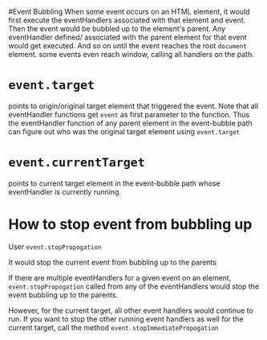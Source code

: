#Event Bubbling
When some event occurs on an HTML element, it would first execute the eventHandlers associated with that element and event. Then the event would be bubbled up to the element's parent. Any eventHandler defined/ associated with the parent element for that event would get executed. And so on until the event reaches the root `document` element. some events even reach window, calling all handlers on the path.

# `event.target`
points to origin/original target element that triggered the event. 
Note that all eventHandler functions get `event` as first parameter to the function. Thus the eventHandler function of any parent element in the event-bubble path can figure out who was the original target element using `event.target`

# `event.currentTarget` 
points to current target element in the event-bubble path whose eventHandler is  currently running.

# How to stop event from bubbling up
User `event.stopPropogation`

It would stop the current event from bubbling up to the parents

If there are multiple eventHandlers for a given event on an element, `event.stopPropogation` called from any of the eventHandlers would stop the event bubbling up to the parents.

 However, for the current target, all other event handlers would continue to run. 
 If you want to stop the other running event handlers as well for the current target, call the method `event.stopImmediatePropogation`

 

